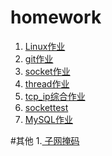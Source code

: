 # homework
 1. <a href="./linux作业/linux作业.md"> Linux作业</a>
 2. <a href ="./git作业/git作业.md"> git作业 </a>
 3. <a href ="./socket编程作业/socket作业.md"> socket作业 </a>
 4. <a href ="./thread作业/thread作业.md"> thread作业 </a>
 5. <a href ="./tcp_ip综合作业/tcp_ip综合作业.md"> tcp_ip综合作业</a>
 6. <a href ="./sockettest"> sockettest </a>
 7. <a href ="./MySQL作业"> MySQL作业 </a>






#其他
1.<a href="https://www.jianshu.com/p/907c4cd5d33b"> 子网掩码</a>
